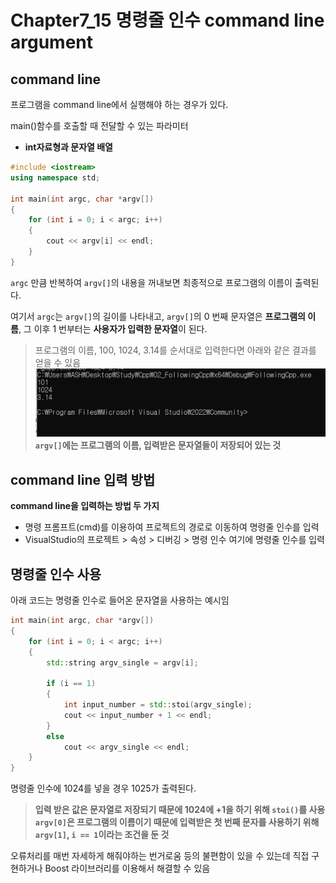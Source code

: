 # Chapter7_15 명령줄 인수 command line argument
## command line
프로그램을 command line에서 실행해야 하는 경우가 있다.

main()함수를 호출할 때 전달할 수 있는 파라미터
- **int자료형과 문자열 배열**

```cpp
#include <iostream>
using namespace std;

int main(int argc, char *argv[])
{
	for (int i = 0; i < argc; i++)
	{
		cout << argv[i] << endl;
	}
}
```
 `argc` 만큼 반복하여 `argv[]`의 내용을 꺼내보면 최종적으로 프로그램의 이름이 출력된다.

여기서 `argc`는 `argv[]`의 길이를 나타내고, `argv[]`의 0 번째 문자열은 **프로그램의 이름**, 그 이후 1 번부터는 **사용자가 입력한 문자열**이 된다. 


> 프로그램의 이름, 100, 1024, 3.14를 순서대로 입력한다면 아래와 같은 결과를 얻을 수 있음
> ![**Alt text**](/Section07함수/iamges/7_15/image.png)
> **`argv[]`에는 프로그램의 이름, 입력받은 문자열들이 저장되어 있는 것**


## command line 입력 방법
**command line을 입력하는 방법 두 가지**
-  명령 프롬프트(cmd)를 이용하여 프로젝트의 경로로 이동하여 명령줄 인수를 입력
- VisualStudio의 프로젝트 > 속성 > 디버깅 > 명령 인수 여기에 명령줄 인수를 입력 

## 명령줄 인수 사용
아래 코드는 명령줄 인수로 들어온 문자열을 사용하는 예시임
```cpp
int main(int argc, char *argv[])
{
	for (int i = 0; i < argc; i++)
	{
		std::string argv_single = argv[i];
		
		if (i == 1)
		{
			int input_number = std::stoi(argv_single);
			cout << input_number + 1 << endl;
		}
		else
			cout << argv_single << endl;
	}
}
```
명령줄 인수에 1024를 넣을 경우 1025가 출력된다.
> **입력 받은 값은 문자열로 저장되기 때문에 1024에 +1을 하기 위해 `stoi()`를 사용** <br>
> **`argv[0]`은 프로그램의 이름이기 때문에 입력받은 첫 번째 문자를 사용하기 위해 `argv[1]`, `i == 1`이라는 조건을 둔 것**

오류처리를 매번 자세하게 해줘야하는 번거로움 등의 불편함이 있을 수 있는데 직접 구현하거나 Boost 라이브러리를 이용해서 해결할 수 있음
